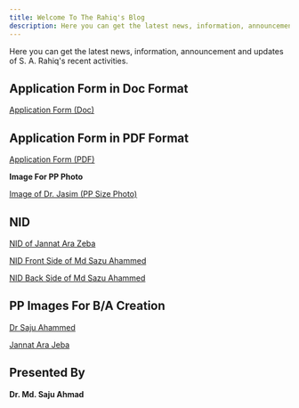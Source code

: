 ```yaml
---
title: Welcome To The Rahiq's Blog
description: Here you can get the latest news, information, announcement and updates of S. A. Rahiq's recent activities.
---
```

Here you can get the latest news, information, announcement and updates of S. A. Rahiq's recent activities.

## Application Form in Doc Format


<a href="img/dr-shaheen.doc" target="_blank">Application Form (Doc)</a>

## Application Form in PDF Format


<a href="img/dr-shaheen.pdf" target="_blank" title="Application Form (PDF)">Application Form (PDF)</a>

<p><strong>Image For PP Photo</strong></p>

<p><a href="img/jasim.jpg">Image of Dr. Jasim (PP Size Photo)</a></p>

## NID


<p><a href="img/nid-JannatAraZeba.pdf">NID of Jannat Ara Zeba</a></p>

<p><a href="img/sazu-ahammed-nid.jpg">NID Front Side of Md Sazu Ahammed</a></p>

<p><a href="img/sazu-ahammed-nid-backside.jpg">NID Back Side of Md Sazu Ahammed</a></p>

## PP Images For B/A Creation


<a href="img/dr-saju.jpg" target="_blank">Dr Saju Ahammed</a>

<a href="img/jeba.jpg" target="_blank">Jannat Ara Jeba</a>

## Presented By


**Dr. Md. Saju Ahmad**
